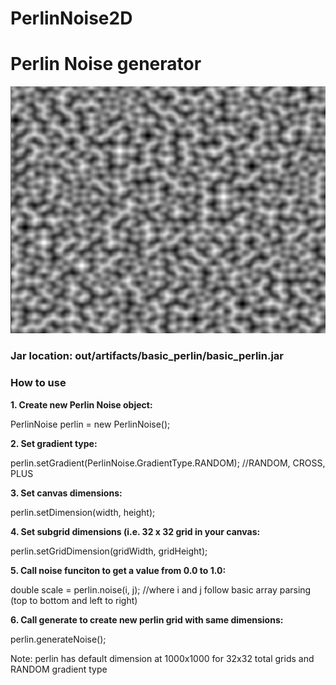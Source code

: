 # PerlinNoise2D
<h1>Perlin Noise generator</h1>
<img src="images/perlin.png">
<h3>Jar location: out/artifacts/basic_perlin/basic_perlin.jar</h3>
<h3>How to use</h3>
<b>
1. Create new Perlin Noise object:</b>
       <p>PerlinNoise perlin = new PerlinNoise();<br></p>
<b>
2. Set gradient type:</b>
       <p>perlin.setGradient(PerlinNoise.GradientType.RANDOM); //RANDOM, CROSS, PLUS<br></p>
<b>
3. Set canvas dimensions:</b>
       <p>perlin.setDimension(width, height);<br></p>
<b>
4. Set subgrid dimensions (i.e. 32 x 32 grid in your canvas:</b>
       <p>perlin.setGridDimension(gridWidth, gridHeight);<br></p>
<b>
5. Call noise funciton to get a value from 0.0 to 1.0:</b>
       <p>double scale = perlin.noise(i, j); //where i and j follow basic array parsing (top to bottom and left to right)<br></p>
<b>
6. Call generate to create new perlin grid with same dimensions:</b>
       <p>perlin.generateNoise();<br></p>
<p>Note: perlin has default dimension at 1000x1000 for 32x32 total grids and RANDOM gradient type</p>
